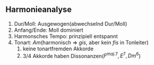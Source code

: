 ## Harmonieanalyse
1. Dur/Moll: Ausgewogen(abwechselnd Dur/Moll)
2. Anfang/Ende: Moll dominiert
3. Harmonsches Tempo: prinzipiell entspannt
4. Tonart: $Am$(harmonisch => $gis$, aber kein $fis$ in Tonleiter)
	1. keine tonartfremden Akkorde
	2. 3/4 Akkorde haben Dissonanzen($F^{maj. 7}, E^7, Dm^6$)

